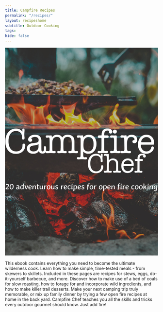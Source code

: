 ```yaml
---
title: Campfire Recipes
permalink: "/recipes/"
layout: recipeshome
subtitle: Outdoor Cooking
tags:
hide: false
---
```


[![Campfire Chef](/_uploads/CookbookCover1.jpg)](/_uploads/CookbookCover1.jpg)

This ebook contains everything you need to become the ultimate wilderness cook.  Learn how to make simple, time-tested meals - from skewers to skillets.  Included in these pages are recipes for stews, eggs, do-it-yourself barbecue, and more.  Discover how to make use of a bed of coals for slow roasting, how to forage for and incorporate wild ingredients, and how to make killer trail desserts.  Make your next camping trip truly memorable, or mix up family dinner by trying a few open fire recipes at home in the back yard.  Campfire Chef teaches you all the skills and tricks every outdoor gourmet should know.  Just add fire!
